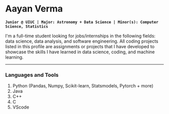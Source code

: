 # Aayan Verma 

**`Junior @ UIUC | Major: Astronomy + Data Science | Minor(s): Computer Science, Statistics`**

I'm a full-time student looking for jobs/internships in the following fields: data science, data analysis, and software engineering. All coding projects listed in this profile are assignments or projects that I have developed to showcase the skills I have learned in data science, coding, and machine learning.

---

### Languages and Tools

1) Python (Pandas, Numpy, Scikit-learn, Statsmodels, Pytorch + more)
2) Java
3) C++
4) C
5) VScode

